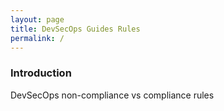 ```yaml
---
layout: page
title: DevSecOps Guides Rules
permalink: /
---
```


<script type="text/javascript">
    document.getElementById('sidebar_welcome').remove();
    document.getElementById('main_welcome').classList.remove('col-xl-8');
    document.getElementById('main_welcome').classList.add('col-xl-10');
    document.getElementById('main_welcome').classList.remove('col-md-9');
    document.getElementById('main_welcome').classList.add('col-md-10');

    </script>

### Introduction

DevSecOps non-compliance vs compliance rules
